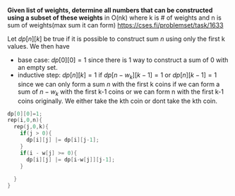**Given list of weights, determine all numbers that can be constructed using a subset of these weights** in O(nk) where k is # of weights and n is sum of weights(max sum it can form)
https://cses.fi/problemset/task/1633

Let $dp[n][k]$ be true if it is possible to construct sum $n$ using only the first k values. We then have 
- base case: $dp[0][0] = 1$ since there is 1 way to construct a sum of 0 with an empty set.
- inductive step: $dp[n][k] = 1$ if $dp[n-w_k][k-1] = 1$ or $dp[n][k-1] = 1$ since we can only form a sum $n$ with the first k coins if we can form a sum of $n-w_k$ with the first k-1 coins or we can form n with the first k-1 coins originally. We either take the kth coin or dont take the kth coin.

```cpp
dp[0][0]=1;
rep(i,0,n){
  rep(j,0,k){
    if(j > 0){
      dp[i][j] |= dp[i][j-1];
    }
    if(i - w[j] >= 0){
      dp[i][j] |= dp[i-w[j]][j-1];
    }
    
  }
}
``` 
